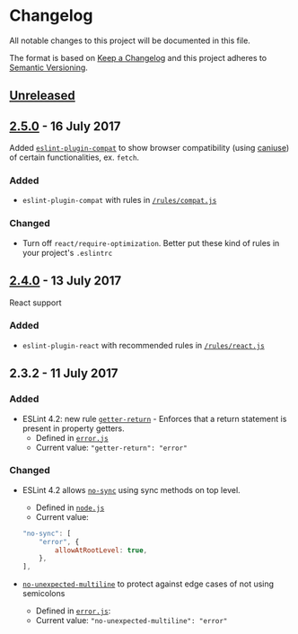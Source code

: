 <!-- markdownlint-disable no-duplicate-header -->

# Changelog

All notable changes to this project will be documented in this file.

The format is based on [Keep a Changelog](http://keepachangelog.com/en/1.0.0/)
and this project adheres to [Semantic Versioning](http://semver.org/spec/v2.0.0.html).

## [Unreleased]

## [2.5.0] - 16 July 2017

Added [`eslint-plugin-compat`](https://www.npmjs.com/package/eslint-plugin-compat) to show browser compatibility (using [caniuse](http://caniuse.com/)) of certain functionalities, ex. `fetch`.

### Added

- `eslint-plugin-compat` with rules in [`/rules/compat.js`](https://github.com/codemachiner/eslint-config/blob/master/rules/compat.js)

### Changed

- Turn off `react/require-optimization`. Better put these kind of rules in your project's `.eslintrc`

## [2.4.0] - 13 July 2017

React support

### Added

- `eslint-plugin-react` with recommended rules in [`/rules/react.js`](https://github.com/codemachiner/eslint-config/blob/master/rules/react.js)

## 2.3.2 - 11 July 2017

### Added

- ESLint 4.2: new rule [`getter-return`](http://eslint.org/docs/rules/getter-return) -  Enforces that a return statement is present in property getters.
    - Defined in [`error.js`](https://github.com/codemachiner/eslint-config/blob/master/rules/errors.js)
    - Current value: `"getter-return": "error"`

### Changed

- ESLint 4.2 allows [`no-sync`](http://eslint.org/docs/rules/no-sync) using sync methods on top level.
    - Defined in [`node.js`](https://github.com/codemachiner/eslint-config/blob/master/rules/node.js)
    - Current value:

    ```javascript
    "no-sync": [
        "error", {
            allowAtRootLevel: true,
        },
    ],
    ```
- [`no-unexpected-multiline`](http://eslint.org/docs/rules/no-unexpected-multiline) to protect against edge cases of not using semicolons
    - Defined in [`error.js`](https://github.com/codemachiner/eslint-config/blob/master/rules/errors.js):
    - Current value: `"no-unexpected-multiline": "error"`

[Unreleased]: https://github.com/codemachiner/eslint-rules/compare/v2.5.0...HEAD
[2.5.0]: https://github.com/codemachiner/eslint-rules/compare/v2.4.0...v2.5.0
[2.4.0]: https://github.com/codemachiner/eslint-rules/compare/v2.3.2...v2.4.0
